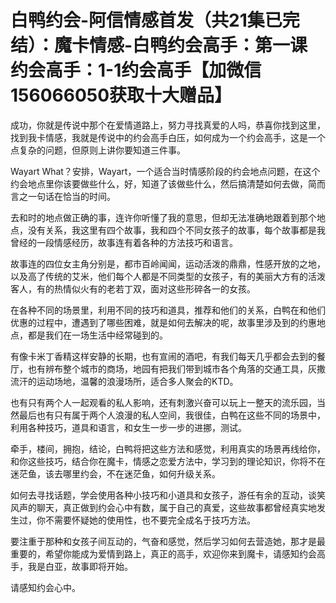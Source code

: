 # 白鸭约会-阿信情感首发（共21集已完结）：魔卡情感-白鸭约会高手：第一课 约会高手：1-1约会高手【加微信156066050获取十大赠品】

成功，你就是传说中那个在爱情道路上，努力寻找真爱的人吗，恭喜你找到这里，找到我卡情感，我就是传说中的约会高手白压，如何成为一个约会高手，这是一个点复杂的问题，但原则上讲你要知道三件事。

Wayart What？安排，Wayart，一个适合当时情感阶段的约会地点问题，在这个约会地点里你该要做些什么，好，知道了该做些什么，然后搞清楚如何去做，简而言之一句话在恰当的时间。

去和时的地点做正确的事，连许你听懂了我的意思，但却无法准确地跟着到那个地点，没有关系，我这里有四个故事，我和四个不同女孩子的故事，每个故事都是我曾经的一段情感经历，故事连有着各种的方法技巧和语言。

故事连的四位女主角分别是，都市百岭闻闻，运动活泼的鼎鼎，性感开放的之地，以及高了传统的艾米，他们每个人都是不同类型的女孩子，有的美丽大方有的活泼客人，有的热情似火有的老若丁双，面对这些形碎各一的女孩。

在各种不同的场景里，利用不同的技巧和道具，推荐和他们的关系，白鸭在和他们优惠的过程中，遭遇到了哪些困难，就是如何去解决的呢，故事里涉及到的约惠地点，都是我们在一场生活中经常碰到的。

有像卡米丁香精这样安静的长期，也有宣闹的酒吧，有我们每天几乎都会去到的餐厅，也有辨布整个城市的商场，地园有把我们带到城市各个角落的交通工具，灰撒流汗的运动场地，温馨的浪漫场所，适合多人聚会的KTD。

也有只有两个人一起观看的私人影响，还有刺激兴奋可以玩上一整天的流乐园，当然最后也有只有属于两个人浪漫的私人空间，我很佳，白鸭在这些不同的场景中，利用各种技巧，道具和语言，和女生一步一步的进挪，测试。

牵手，楼间，拥抱，结论，白鸭将把这些方法和感觉，利用真实的场景再线给你，和你这些技巧，结合你在魔卡，情感之恋爱方法中，学习到的理论知识，你将不在迷茫鱼，该去哪里约会，不在迷茫鱼，如何升级关系。

如何去寻找话题，学会使用各种小技巧和小道具和女孩子，游任有余的互动，谈笑风声的聊天，真正做到约会心中有数，属于自己的真爱，这些故事都曾经真实地发生过，你不需要怀疑她的使用性，也不要完全成名于技巧方法。

要注重于那种和女孩子间互动的，气奋和感觉，然后学习如何去营造她，那才是最重要的，希望你能成为爱情到路上，真正的高手，欢迎你来到魔卡，请感知约会高手，我是白亚，故事即将开始。

请感知约会心中。